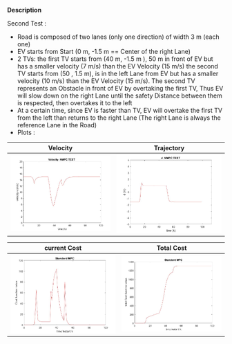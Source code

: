 **Description**

Second Test : 
* Road is composed of two lanes (only one direction) of width 3 m (each one)
* EV starts from Start (0 m, -1.5 m == Center of the right Lane)
* 2 TVs: the first TV starts from  (40 m, -1.5 m ), 50 m in front of EV but has a smaller velocity (7 m/s) than the EV Velocity (15 m/s)
          the second TV starts from (50 , 1.5 m), is in the left Lane  from EV but has a smaller velocity (10 m/s) than the EV Velocity (15 m/s).
          The second TV represents an Obstacle in front of EV by overtaking the first TV, Thus EV will slow down on the right Lane until the safety Distance between them is respected, then overtakes it to the left
* At a certain time, since EV is faster than TV, EV will overtake the first TV from the left than returns to the right Lane  (The right Lane is always the reference Lane in the Road)
* Plots :

Velocity           |  Trajectory 
:-------------------------:|:-------------------------:
![](https://github.com/amaltrigui/MPC/blob/241a3506b683e53d4b8ca3eaa003fa2b22664051/simulations/2TVsDifferentLane/velocity.jpg )  |  ![](https://github.com/amaltrigui/MPC/blob/241a3506b683e53d4b8ca3eaa003fa2b22664051/simulations/2TVsDifferentLane/d.jpg)

current Cost           |  Total Cost 
:-------------------------:|:-------------------------:
![](https://github.com/amaltrigui/MPC/blob/241a3506b683e53d4b8ca3eaa003fa2b22664051/simulations/2TVsDifferentLane/cost.jpg )  |  ![](https://github.com/amaltrigui/MPC/blob/241a3506b683e53d4b8ca3eaa003fa2b22664051/simulations/2TVsDifferentLane/totalCost.jpg)




